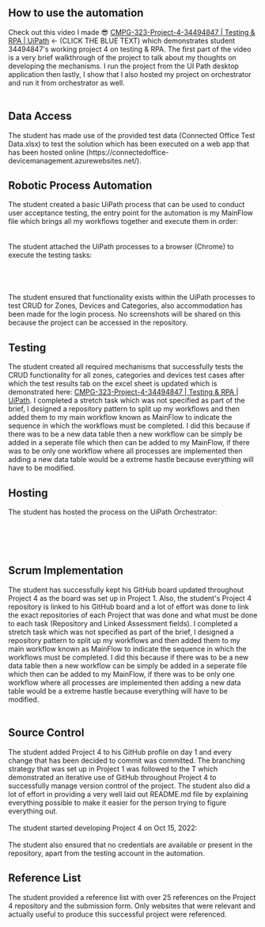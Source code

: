 ﻿<h2>How to use the automation</h2>
<p>
	Check out this video I made 😎 <a href="https://www.youtube.com/watch?v=iTHTtf828l8">CMPG-323-Project-4-34494847 | Testing & RPA | UiPath</a> <- (CLICK THE BLUE TEXT) 
	which demonstrates student 34494847's working project 4 on testing & RPA. The first part of the video is a very brief walkthrough of the project 
	to talk about my thoughts on developing the mechanisms. I run the project from the UI Path desktop application then lastly, I show that I also 
	hosted my project on orchestrator and run it from orchestrator as well.<br />
	<br /><img src="img/orchestrator1.png" alt=""/>
</p>
<h2>Data Access</h2>
<p>
	The student has made use of the provided test data (Connected Office Test Data.xlsx) to test the solution which has been executed on a web app
	that has been hosted online (https://connectedoffice-devicemanagement.azurewebsites.net/).
</p>
<h2>Robotic Process Automation</h2>
<p>
	The student created a basic UiPath process that can be used to conduct user acceptance testing, the entry point for the automation is my MainFlow file
	which brings all my workflows together and execute them in order: <br />
	<br /><img src="img/mainflow.png" alt=""/><br />
	<br /><img src="img/files.png" alt=""/><br />
	The student attached the UiPath processes to a browser (Chrome) to execute the testing tasks: <br />
	<br /><img src="img/login.png" alt=""/><br />
	<br /><img src="img/zones.png" alt=""/><br />
	<br /><img src="img/categories.png" alt=""/><br />
	<br /><img src="img/devices.png" alt=""/><br />
	The student ensured that functionality exists within the UiPath processes to test CRUD for Zones, Devices and Categories, also
	accommodation has been made for the login process. No screenshots will be shared on this because the project can be accessed
	in the repository.
</p>
<h2>Testing</h2>
<p>
	The student created all required mechanisms that successfully tests the CRUD functionality for all zones, categories and devices test cases
	after which the test results tab on the excel sheet is updated which is demonstrated here: <a href="https://www.youtube.com/watch?v=iTHTtf828l8">CMPG-323-Project-4-34494847 | Testing & RPA | UiPath</a>.
	I completed a stretch task which was not specified as part of the brief, I designed a repository pattern to split up my workflows and 
	then added them to my main workflow known as MainFlow to indicate the sequence in which the workflows must be completed. I did this because if there 
	was to be a new data table then a new workflow can be simply be added in a seperate file which then can be added to my MainFlow, if
	there was to be only one workflow where all processes are implemented then adding a new data table would be a extreme hastle because
	everything will have to be modified.
</p>
<h2>Hosting</h2>
<p>
	The student has hosted the process on the UiPath Orchestrator: <br />
	<br /><img src="img/orchestrator1.png" alt=""/><br />
	<br /><img src="img/orchestrator2.png" alt=""/><br />
	<br /><img src="img/robots.png" alt=""/><br />
	<br /><img src="img/machines.png" alt=""/>
</p>
<h2>Scrum Implementation</h2>
<p>
	The student has successfully kept his GitHub board updated throughout Project 4 as the board was set up in Project 1. Also, the student's Project 4 repository is 
	linked to his GitHub board and a lot of effort was done to link the exact repositories of each Project that was done and what must be done to each task (Repository 
	and Linked Assessment fields). I completed a stretch task which was not specified as part of the brief, I designed a repository pattern to split up my workflows and 
	then added them to my main workflow known as MainFlow to indicate the sequence in which the workflows must be completed. I did this because if there 
	was to be a new data table then a new workflow can be simply be added in a seperate file which then can be added to my MainFlow, if
	there was to be only one workflow where all processes are implemented then adding a new data table would be a extreme hastle because
	everything will have to be modified. <br />
	<br /><img src="img/scrum1.png" alt=""/>
</p>
<h2>Source Control</h2>
<p>
	The student added Project 4 to his GitHub profile on day 1 and every change that has been decided to commit was committed. The branching strategy that was set up in 
	Project 1 was followed to the T which demonstrated an iterative use of GitHub throughout Project 4 to successfully manage version control of the project. The student 
	also did a lot of effort in providing a very well laid out README.md file by explaining everything possible to make it easier for the person trying to figure everything out.<br />
	<br />The student started developing Project 4 on Oct 15, 2022: <br />
	<br /><img src="img/control1.png" alt=""/><br />
	The student also ensured that no credentials are available or present in the repository, apart from the testing account in the automation.
</p>
<h2>Reference List</h2>
<p>
	The student provided a reference list with over 25 references on the Project 4 repository and the submission form. Only websites that were relevant and actually useful to 
	produce this successful project were referenced.
</p>
